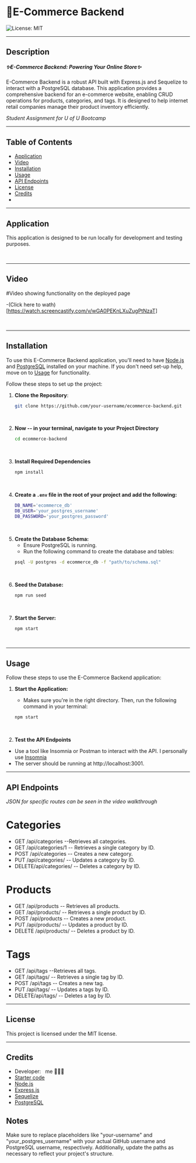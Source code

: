 # 🛒E-Commerce Backend
![License: MIT](https://img.shields.io/badge/License-MIT-yellow.svg)

---

## Description
##### ✨E-Commerce Backend: Powering Your Online Store✨

E-Commerce Backend is a robust API built with Express.js and Sequelize to interact with a PostgreSQL database. This application provides a comprehensive backend for an e-commerce website, enabling CRUD operations for products, categories, and tags. It is designed to help internet retail companies manage their product inventory efficiently.

*Student Assignment for U of U Bootcamp* 

---

## Table of Contents
- [Application](#application)
- [Video](#video)
- [Installation](#installation)
- [Usage](#usage)
- [API Endpoints](#api-endpoints)
- [License](#license)
- [Credits](#credits)
- 

---

## Application

This application is designed to be run locally for development and testing purposes.

&nbsp;

---

## Video

#Video showing functionality on the deployed page

-(Click here to wath)[https://watch.screencastify.com/v/wGA0PEKnLXuZugPtNzaT]

&nbsp;


---

## Installation

To use this E-Commerce Backend application, you'll need to have [Node.js](https://nodejs.org/en/download/package-manager) and [PostgreSQL](https://www.postgresql.org/download/) installed on your machine. If you don't need set-up help, move on to [Usage](#usage) for functionality. 

Follow these steps to set up the project:

1. **Clone the Repository**: 
   ```bash
   git clone https://github.com/your-username/ecommerce-backend.git
&nbsp;

2. **Now -- in your terminal, navigate to your Project Directory**
    ```bash
    cd ecommerce-backend
&nbsp;

3. **Install Required Dependencies**
    ```bash
    npm install
&nbsp;

4. **Create a `.env` file in the root of your project and add the following:**
    ```bash
    DB_NAME='ecommerce_db'
    DB_USER='your_postgres_username'
    DB_PASSWORD='your_postgres_password'
&nbsp;

5. **Create the Database Schema:**
    - Ensure PostgreSQL is running.
    - Run the following command to create the database and tables: 
    ```bash
    psql -U postgres -d ecommerce_db -f "path/to/schema.sql"
&nbsp;

6. **Seed the Database:**
    ```bash
    npm run seed
&nbsp;

7. **Start the Server:**
    ```bash
    npm start
&nbsp;

---

## Usage
Follow these steps to use the E-Commerce Backend application:

1. **Start the Application:**
&nbsp;
   
   - Makes sure you're in the right directory. Then, run the following command in your terminal:
   ```bash
   npm start
&nbsp;

2. **Test the API Endpoints**
- Use a tool like Insomnia or Postman to interact with the API. I personally use [Insomnia](https://insomnia.rest/download)
- The server should be running at http://localhost:3001.
&nbsp;
---

## API Endpoints
*JSON for specific routes can be seen in the video walkthrough*

# Categories 

 - GET /api/categories
    --Retrieves all categories.
 - GET /api/categories/1
    -- Retrieves a single category by ID.
 - POST /api/categories
   -- Creates a new category.
 - PUT /api/categories/
   -- Updates a category by ID.
 - DELETE/api/categories/
   -- Deletes a category by ID.

# Products 

 - GET /api/products
   -- Retrieves all products.
 - GET /api/products/
   -- Retrieves a single product by ID.
 - POST /api/products
   -- Creates a new product.
 - PUT /api/products/
   -- Updates a product by ID.
 - DELETE /api/products/
   -- Deletes a product by ID.


# Tags 

 - GET /api/tags
    --Retrieves all tags.
 - GET /api/tags/
    -- Retrieves a single tag by ID.
 - POST /api/tags
   -- Creates a new tag.
 - PUT /api/tags/
   -- Updates a tags by ID.
 - DELETE/api/tags/
   -- Deletes a tag by ID.


---

## License
This project is licensed under the MIT license.

---


## Credits
- Developer: &nbsp; me 💁🏼‍♀️
&nbsp;
- [Starter code](https://github.com/coding-boot-camp/bookish-sniffle)
- [Node.js](https://nodejs.org/en/download/package-manager)
- [Express.js](https://expressjs.com/)
- [Sequelize](https://sequelize.org/)
- [PostgreSQL](https://www.postgresql.org/)


## Notes
Make sure to replace placeholders like "your-username" and "your_postgres_username" with your actual GitHub username and PostgreSQL username, respectively. Additionally, update the paths as necessary to reflect your project's structure.








